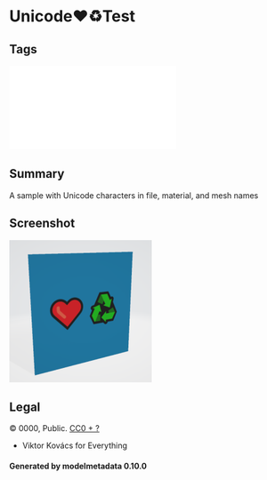 # Unicode❤♻Test

## Tags

![sharable](./README-sharable.md)

## Summary

A sample with Unicode characters in file, material, and mesh names

## Screenshot

![screenshot](screenshot/screenshot.png)

## Legal

&copy; 0000, Public. [CC0 + ?]()

 - Viktor Kovács for Everything

#### Generated by modelmetadata 0.10.0